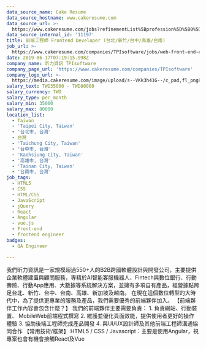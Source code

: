 ```yaml
---
data_source_name: Cake Resume
data_source_hostname: www.cakeresume.com
data_source_url: >-
  https://www.cakeresume.com/jobs?refinementList%5Bprofession%5D%5B0%5D=engineering_qa-engineer&refinementList%5Bsalary_type%5D=per_month&refinementList%5Bsalary_currency%5D=TWD&range%5Bsalary_range%5D%5Bmax%5D=600000
data_source_internal_id: '11197'
title: 前端工程師 Frontend Developer (台北/新竹/台中/高雄/台南)
job_url: >-
  https://www.cakeresume.com/companies/TPIsoftware/jobs/web-front-end-engineer-taipei
date: 2019-06-17T07:19:15.998Z
company_name: 昕力資訊 TPIsoftware
company_page_url: 'https://www.cakeresume.com/companies/TPIsoftware'
company_logo_url: >-
  https://media.cakeresume.com/image/upload/s--VKk3h41G--/c_pad,fl_png8,h_200,w_200/v1595313567/woodynnr8joqev1barfy.png
salary_text: TWD35000 - TWD80000
salary_currency: TWD
salary_type: per_month
salary_min: 35000
salary_max: 80000
location_list:
  - Taiwan
  - 'Taipei City, Taiwan'
  - '台北市, 台灣'
  - 台灣
  - 'Taichung City, Taiwan'
  - '台中市, 台灣'
  - 'Kaohsiung City, Taiwan'
  - '高雄市, 台灣'
  - 'Tainan City, Taiwan'
  - '台南市, 台灣'
job_tags:
  - HTML5
  - CSS
  - HTML/CSS
  - JavaScript
  - jQuery
  - React
  - Angular
  - vue.js
  - Front-end
  - frontend engineer
badges:
  - QA Engineer

---
```


我們昕力資訊是一家規模超過550+人的B2B跨國軟體設計與開發公司，主要提供企業軟體建置與顧問服務，專精於AI智能客服機器人、Fintech與數位銀行、行動壽險、行動App應用、大數據等系統解決方案，並擁有多項自有產品，經營據點跨足台北、新竹、台中、台南、高雄、新加坡及越南。 在現在這個數位轉型的大時代中，為了提供更專業的服務及產品，我們需要優秀的前端夥伴加入。 【前端夥伴工作內容會包含什麼？】 我們的前端夥伴主要需要負責： 1. 負責網站、行動裝置、 MobileWeb前端程式撰寫 2. 維護並優化頁面效能，提供使用者更好的操作體驗 3. 協助後端工程師完成產品開發 4. 與UI/UX設計師及其他前端工程師溝通協同合作 【常用技術/框架】 HTML5 / CSS / Javascript：主要是使用Angular，視專案也會有機會接觸React及Vue